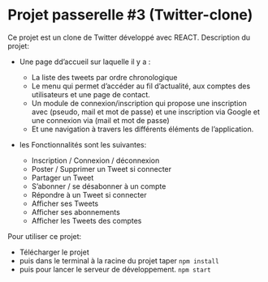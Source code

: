 # Projet passerelle #3 (Twitter-clone)

Ce projet est un clone de Twitter développé avec REACT.
Description du projet:
- Une page dd’accueil sur laquelle il y a :
  - La liste des tweets par ordre chronologique 
  - Le menu qui permet d’accéder au fil d’actualité, aux comptes des utilisateurs et une page de contact.
  - Un module de connexion/inscription qui propose une inscription avec (pseudo, mail et mot de passe) et une inscription via Google et une connexion via (mail et mot de passe)
  - Et une navigation à travers les différents éléments de l’application.

- les Fonctionnalités sont les suivantes:
  - Inscription / Connexion / déconnexion 
  - Poster / Supprimer un Tweet si connecter
  - Partager un Tweet
  - S’abonner / se désabonner à un compte
  - Répondre à un Tweet si connecter
  - Afficher ses Tweets
  - Afficher ses abonnements
  - Afficher les Tweets des comptes

Pour utiliser ce projet:
- Télécharger le projet 
- puis dans le terminal à  la racine du projet taper 
``npm install`` 
- puis pour lancer le serveur de développement.
 ``npm start`` 
